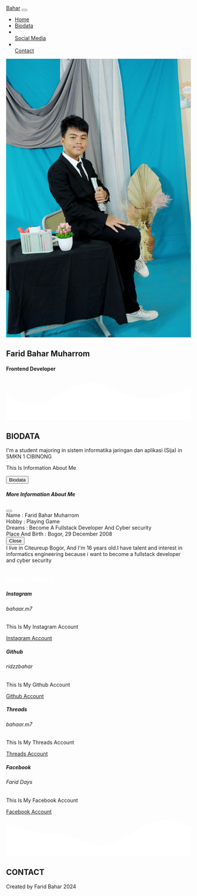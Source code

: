 <html lang="en">
  <head>
    <meta charset="utf-8">
    <meta name="viewport" content="width=device-width, initial-scale=1">
    <link href="https://cdn.jsdelivr.net/npm/bootstrap@5.3.3/dist/css/bootstrap.min.css" rel="stylesheet" integrity="sha384-QWTKZyjpPEjISv5WaRU9OFeRpok6YctnYmDr5pNlyT2bRjXh0JMhjY6hW+ALEwIH" crossorigin="anonymous">
    <link rel="stylesheet" href="css/naon.css">
    <link rel="stylesheet" href="https://cdnjs.cloudflare.com/ajax/libs/font-awesome/6.6.0/css/all.min.css" integrity="sha512-Kc323vGBEqzTmouAECnVceyQqyqdsSiqLQISBL29aUW4U/M7pSPA/gEUZQqv1cwx4OnYxTxve5UMg5GT6L4JJg==" crossorigin="anonymous" referrerpolicy="no-referrer" />
  </head>
  <body>
    <nav class="navbar navbar-expand-lg bg-body-tertiary fixed-top">
        <div class="container-fluid">
          <a class="navbar-brand" href="#">Bahar</a>
          <button class="navbar-toggler" type="button" data-bs-toggle="collapse" data-bs-target="#navbarSupportedContent" aria-controls="navbarSupportedContent" aria-expanded="false" aria-label="Toggle navigation">
            <span class="navbar-toggler-icon"></span>
          </button>
          <div class="collapse navbar-collapse" id="navbarSupportedContent">
            <ul class="navbar-nav me-auto mb-2 mb-lg-0"> 
              <li class="nav-item">
                <a class="nav-link active " aria-current="page" href="#">Home</a>
              </li>
              <li class="nav-item">
                <a class="nav-link" href="#biodata">Biodata</a>
              </li>
              <li class="nav-item"></li>
                <a class="nav-link" href="#social media">Social Media</a>
              </li>
              <li class="nav-item"></li>
                <a class="nav-link" href="#contact">Contact</a>
              </li>
            </ul>
          </div>
        </div>
      </nav>
      <section>
        <div class="container">
            <div class="profile">
            <img class="rounded-image profileimage" src="img/FARID BAHAR (1).JPG" alt="">
            <h2>Farid Bahar Muharrom</h2>
            <h4>Frontend Developer</h4>
        </div>
        </div>
      </section>
      <svg xmlns="http://www.w3.org/2000/svg" viewBox="0 0 1440 320"><path fill="#ffffff" fill-opacity="1" d="M0,128L40,149.3C80,171,160,213,240,202.7C320,192,400,128,480,85.3C560,43,640,21,720,37.3C800,53,880,107,960,133.3C1040,160,1120,160,1200,144C1280,128,1360,96,1400,80L1440,64L1440,320L1400,320C1360,320,1280,320,1200,320C1120,320,1040,320,960,320C880,320,800,320,720,320C640,320,560,320,480,320C400,320,320,320,240,320C160,320,80,320,40,320L0,320Z"></path></svg>
      <section id="biodata" class="biodata">
        <h1 class="text-center">BIODATA</h1>
        <div class="container text-center">
            <div class="container text-center">
                <div class="row">
                  <div class="col-sm">
                    I'm a student majoring in sistem informatika jaringan dan aplikasi (Sija) in SMKN 1 CIBINONG
                  </div>
                  <div class="col-sm">
                    <!-- Button trigger modal -->
                     <p class="text-center">This Is Information About Me</p>
<button type="button" class="btn btn-danger" data-bs-toggle="modal" data-bs-target="#exampleModal">
    Biodata
  </button>
  
  <!-- Modal -->
  <div class="modal fade" id="exampleModal" tabindex="-1" aria-labelledby="exampleModalLabel" aria-hidden="true">
    <div class="modal-dialog">
      <div class="modal-content">
        <div class="modal-header">
          <h5 class="modal-title fs-5" id="exampleModalLabel">More Information About Me</h5>
          <button type="button" class="btn-close" data-bs-dismiss="modal" aria-label="Close"></button>
        </div>
        <div class="modal-body">
          Name : Farid Bahar Muharrom
          <br>
          Hobby : Playing Game
          <br>
          Dreams : Become A Fullstack Developer And Cyber security
          <br>
          Place And Birth : Bogor, 29 December 2008
        </div>
        <div class="modal-footer">
          <button type="button" class="btn btn-secondary" data-bs-dismiss="modal">Close</button>
        </div>
      </div>
    </div>
  </div>
                  </div>
                  <div class="col-sm">
                    I live in Citeureup Bogor, And I'm 16 years old.I have talent and interest in informatics engineering because i want to become a fullstack developer and cyber security
                  </div>
                </div>
              </div> 
      </section>
      <section id="social media" class="social-media">
        <div class="container">
            <h1 style="color: white;" class="text-center">Social Media</h1>
            <div class="container text-center">
                <div class="row">
                  <div class="col-sm-3">
                    <div class="card mx-auto" style="width: 17rem;">
                        <div class="card-body">
                          <h5 class="card-title">Instagram</h5>
                          <h6 class="card-subtitle mb-2 text-body-secondary">bahaar.m7</h6>
                          <p class="card-text">This Is My Instagram Account</p>
                          <a href="https://www.instagram.com/bahaar.m7?igsh=N2l3cnZ1M2dqemJp" target="_blank" class="card-link">Instagram Account</a>
                        </div>
                      </div>
                  </div>
                  <div class="col-sm-3">
                    <div class="card mx-auto" style="width: 17rem;">
                        <div class="card-body">
                          <h5 class="card-title">Github</h5>
                          <h6 class="card-subtitle mb-2 text-body-secondary">ridzzbahar</h6>
                          <p class="card-text">This Is My Github Account</p>
                          <a href="https://github.com/ridzzbahar" target="_blank" class="card-link">Github Account</a>
                        </div>
                      </div>
                  </div>
                  <div class="col-sm-3">
                    <div class="card mx-auto" style="width: 17rem;">
                        <div class="card-body">
                          <h5 class="card-title">Threads</h5>
                          <h6 class="card-subtitle mb-2 text-body-secondary">bahaar.m7</h6>
                          <p class="card-text">This Is My Threads Account</p>
                          <a href="https://www.threads.net/@bahaar.m7?xmt=AQGzgFfnMmxYZDyL17XmVqphste8_TRfxR_ofVSR8sebq5g" target="_blank" class="card-link">Threads Account</a>
                        </div>
                      </div>
                  </div>
                  <div class="col-sm-3">
                    <div class="card mx-auto" style="width: 17rem;">
                        <div class="card-body">
                          <h5 class="card-title">Facebook</h5>
                          <h6 class="card-subtitle mb-2 text-body-secondary">Farid Days</h6>
                          <p class="card-text">This Is My Facebook Account</p>
                          <a href="https://www.facebook.com/farid.days.9?mibextid=ZbWKwL" target="_blank" class="card-link">Facebook Account</a>
                        </div>
                      </div>
                  </div>
                </div>
              </div>
        </div>
      </section>
      <svg xmlns="http://www.w3.org/2000/svg" viewBox="0 0 1440 320"><path fill="#ffffff" fill-opacity="1" d="M0,64L40,80C80,96,160,128,240,138.7C320,149,400,139,480,160C560,181,640,235,720,240C800,245,880,203,960,154.7C1040,107,1120,53,1200,42.7C1280,32,1360,64,1400,80L1440,96L1440,320L1400,320C1360,320,1280,320,1200,320C1120,320,1040,320,960,320C880,320,800,320,720,320C640,320,560,320,480,320C400,320,320,320,240,320C160,320,80,320,40,320L0,320Z"></path></svg>
      <section id="contact" class="footer">
        <h1 class="text-center">CONTACT</h1>
        <div class="container text-center contact">
            <a href="https://wa.me/6282112491012"><i class="fa-brands fa-whatsapp"></i></a>
            <a href="mailto:faridstylekece@gmail.com"><i class="fa-solid fa-envelope"></i></a>
        </div>
        <p class="text-center watermark">Created by Farid Bahar 2024</p>
      </section>
    <script src="https://cdn.jsdelivr.net/npm/bootstrap@5.3.3/dist/js/bootstrap.bundle.min.js" integrity="sha384-YvpcrYf0tY3lHB60NNkmXc5s9fDVZLESaAA55NDzOxhy9GkcIdslK1eN7N6jIeHz" crossorigin="anonymous"></script>
  </body>
</html>
